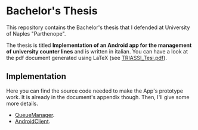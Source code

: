 # Bachelor's Thesis

This repository contains the Bachelor's thesis that I defended at University of Naples "Parthenope".

The thesis is titled **Implementation of an Android app for the management of university counter lines** and is written in italian. You can have a look at the pdf document generated using LaTeX (see [TRIASSI_Tesi.pdf](https://github.com/vittoriotriassi/bachelors-thesis/blob/master/TRIASSI_Tesi.pdf)). 

## Implementation

Here you can find the source code needed to make the App's prototype work. It is already in the document's appendix though. Then, I'll give some more details.

- [QueueManager](https://github.com/vittoriotriassi/QueueManager).
- [AndroidClient](https://github.com/vittoriotriassi/AndroidClient).
